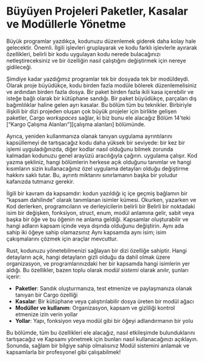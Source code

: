 # Büyüyen Projeleri Paketler, Kasalar ve Modüllerle Yönetme

Büyük programlar yazdıkça, kodunuzu düzenlemek giderek daha kolay hale gelecektir.
Önemli. İlgili işlevleri gruplayarak ve kodu farklı işlevlerle ayırarak
özellikleri, belirli bir kodu uygulayan kodu nerede bulacağınızı netleştireceksiniz
ve bir özelliğin nasıl çalıştığını değiştirmek için nereye gidileceği.

Şimdiye kadar yazdığımız programlar tek bir dosyada tek bir modüldeydi. Olarak
proje büyüdükçe, kodu birden fazla modüle bölerek düzenlemelisiniz
ve ardından birden fazla dosya. Bir paket birden fazla ikili kasa içerebilir ve
isteğe bağlı olarak bir kütüphane sandığı. Bir paket büyüdükçe, parçaları
dış bağımlılıklar haline gelen ayrı kasalar. Bu bölüm tüm
bu teknikler. Birbiriyle ilişkili bir dizi projeden oluşan çok büyük projeler için
birlikte gelişen paketler, Cargo _workspaces_ sağlar, ki biz bunu ele alacağız
Bölüm 14'teki [“Kargo Çalışma Alanları”][çalışma alanları]<!-- yoksay --> bölümünde.

Ayrıca, yeniden kullanmanıza olanak tanıyan uygulama ayrıntılarını kapsüllemeyi de tartışacağız
kodu daha yüksek bir seviyede: bir kez bir işlemi uyguladığınızda, diğer kodlar
nasıl olduğunu bilmek zorunda kalmadan kodunuzu genel arayüzü aracılığıyla çağırın.
uygulama çalışır. Kod yazma şekliniz, hangi bölümlerin herkese açık olduğunu tanımlar
ve hangi kısımların sizin kullanacağınız özel uygulama detayları olduğu
değiştirme hakkını saklı tutar. Bu, ayrıntı miktarını sınırlamanın başka bir yoludur
kafanızda tutmanız gerekir.

İlgili bir kavram da kapsamdır: kodun yazıldığı iç içe geçmiş bağlamın bir
“kapsam dahilinde” olarak tanımlanan isimler kümesi. Okurken, yazarken ve
Kod derlerken, programcıların ve derleyicilerin belirli bir
Belirli bir noktadaki isim bir değişken, fonksiyon, struct, enum, modül anlamına gelir,
sabit veya başka bir öğe ve bu öğenin ne anlama geldiği. Kapsamlar oluşturabilir ve
hangi adların kapsam içinde veya dışında olduğunu değiştirin. Aynı ada sahip iki öğeye sahip olamazsınız
Aynı kapsamda aynı isim; isim çakışmalarını çözmek için araçlar mevcuttur.

Rust, kodunuzu yönetebilmenizi sağlayan bir dizi özelliğe sahiptir.
Hangi detayların açık, hangi detayların gizli olduğu da dahil olmak üzere organizasyon,
ve programlarınızdaki her bir kapsamda hangi isimlerin yer aldığı. Bu özellikler, bazen
toplu olarak _modül sistemi_ olarak anılır, şunları içerir:

* **Paketler**: Sandık oluşturmanıza, test etmenize ve paylaşmanıza olanak tanıyan bir Cargo özelliği
* **Kasalar**: Bir kütüphane veya çalıştırılabilir dosya üreten bir modül ağacı
* **Modüller ve kullanım**: Organizasyon, kapsam ve gizliliği kontrol etmenize izin verin
yollar
* **Yollar**: Yapı, fonksiyon veya modül gibi bir öğeyi adlandırmanın bir yolu

Bu bölümde, tüm bu özellikleri ele alacağız, nasıl etkileşimde bulunduklarını tartışacağız ve
Kapsamı yönetmek için bunları nasıl kullanacağınızı açıklayın. Sonunda, sağlam bir bilgiye sahip olmalısınız
Modül sistemini anlamak ve kapsamlarla bir profesyonel gibi çalışabilmek!

[workspaces]: ch14-03-cargo-workspaces.md

